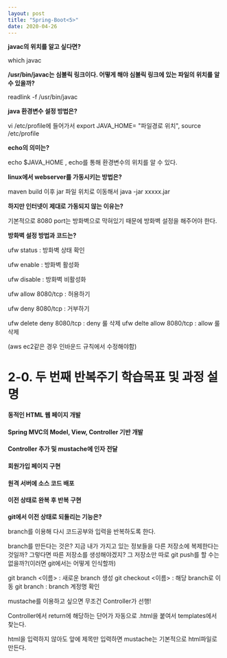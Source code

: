 ```yaml
---
layout: post
title: "Spring-Boot<5>"
date: 2020-04-26
---
```


**javac의 위치를 알고 싶다면?**


which javac

**/usr/bin/javac는 심볼릭 링크이다. 어떻게 해야 심볼릭 링크에 있는 파일의 위치를 알 수 있을까?**


readlink -f /usr/bin/javac

**java 환경변수 설정 방법은?**

vi /etc/profile에 들어가서 export JAVA_HOME= "파일경로 위치",  source /etc/profile


**echo의 의미는?**

echo $JAVA_HOME , echo를 통해 환경변수의 위치를 알 수 있다.


**linux에서 webserver를 가동시키는 방법은?**

maven build 이후 jar 파일 위치로 이동해서 java -jar xxxxx.jar


**하지만 인터넷이 제대로 가동되지 않는 이유는?**

기본적으로 8080 port는 방화벽으로 막혀있기 때문에 방화벽 설정을 해주어야 한다.

**방화벽 설정 방법과 코드는?**

ufw status : 방화벽 상태 확인


ufw enable : 방화벽 활성화

ufw disable : 방화벽 비활성화


ufw allow 8080/tcp : 허용하기

ufw deny 8080/tcp : 거부하기


ufw delete deny 8080/tcp : deny 룰 삭제
ufw delte allow 8080/tcp : allow 룰 삭제

(aws ec2같은 경우 인바운드 규칙에서 수정해야함)

# 2-0. 두 번째 반복주기 학습목표 및 과정 설명

#### 동적인 HTML 웹 페이지 개발
#### Spring MVC의 Model, View, Controller 기반 개발

#### Controller 추가 및 mustache에 인자 전달
#### 회원가입 페이지 구현
#### 원격 서버에 소스 코드 배포
#### 이전 상태로 완복 후 반복 구현

**git에서 이전 상태로 되돌리는 기능은?**

branch를 이용해 다시 코드공부와 입력을 반복하도록 한다.

branch를 만든다는 것은? 지금 내가 가지고 있는 정보들을 다른 저장소에 복제한다는 것일까? 
그렇다면 따른 저장소를 생성해야겠지? 그 저장소만 따로 git push를 할 수는 없을까?(이러면 git에서는 어떻게 인식할까)

git branch <이름> : 새로운 branch 생성
git checkout <이름> : 해당 branch로 이동
git branch : branch 계정명 확인

mustache를 이용하고 싶으면 무조건 Controller가 선행!

Controller에서 return에 해당하는 단어가 자동으로 .html을 붙여서 templates에서 찾는다.

html을 입력하지 않아도 앞에 제목만 입력하면 mustache는 기본적으로 html파일로 만든다. 
